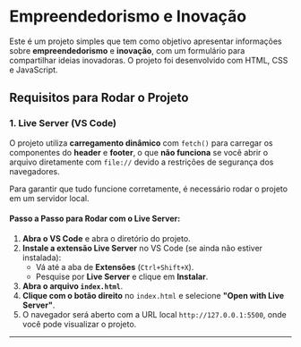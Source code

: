 # Empreendedorismo e Inovação

Este é um projeto simples que tem como objetivo apresentar informações sobre **empreendedorismo** e **inovação**, com um formulário para compartilhar ideias inovadoras. O projeto foi desenvolvido com HTML, CSS e JavaScript.

## Requisitos para Rodar o Projeto

### 1. **Live Server (VS Code)**

O projeto utiliza **carregamento dinâmico** com `fetch()` para carregar os componentes do **header** e **footer**, o que **não funciona** se você abrir o arquivo diretamente com `file://` devido a restrições de segurança dos navegadores.

Para garantir que tudo funcione corretamente, é necessário rodar o projeto em um servidor local.

#### Passo a Passo para Rodar com o **Live Server**:

1. **Abra o VS Code** e abra o diretório do projeto.
2. **Instale a extensão Live Server** no VS Code (se ainda não estiver instalada):
   - Vá até a aba de **Extensões** (`Ctrl+Shift+X`).
   - Pesquise por **Live Server** e clique em **Instalar**.
3. **Abra o arquivo `index.html`**.
4. **Clique com o botão direito** no `index.html` e selecione **"Open with Live Server"**.
5. O navegador será aberto com a URL local `http://127.0.0.1:5500`, onde você pode visualizar o projeto.

---
